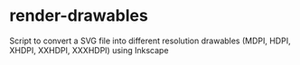 # render-drawables
Script to convert a SVG file into different resolution drawables (MDPI, HDPI, XHDPI, XXHDPI, XXXHDPI) using Inkscape
